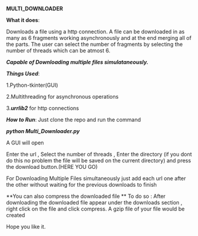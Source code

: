 
**MULTI_DOWNLOADER**

**What it does**:

Downloads a file using a http connection. A file can be downloaded in as many as 6 fragments working asynchronously and at the end merging all of the parts.
The user can select the number of fragments by selecting the number of threads which can be atmost 6.

***Capable of Downloading multiple files simulataneously.***  

***Things Used***:

1.Python-tkinter(GUI)

2.Multithreading for asynchronous operations

3.***urrlib2*** for http connections


***How to Run***:
Just clone the repo and run the command 

***python Multi_Downloader.py***

A GUI will open 

Enter the url , Select the number of threads , Enter the directory (if you dont do this no problem the file will be saved on the current 
directory) and press the download button.(HERE YOU GO)

For Downloading Multiple Files simultaneously just add each url one after the other without waiting for the previous downloads to finish 

 **You can also compress the downloaded file **
 To do so :
 After downloading the downloaded file appear under the downloads section , right click on the file and click compress.
 A gzip file of your file would be created 
 
 


Hope you like it.

